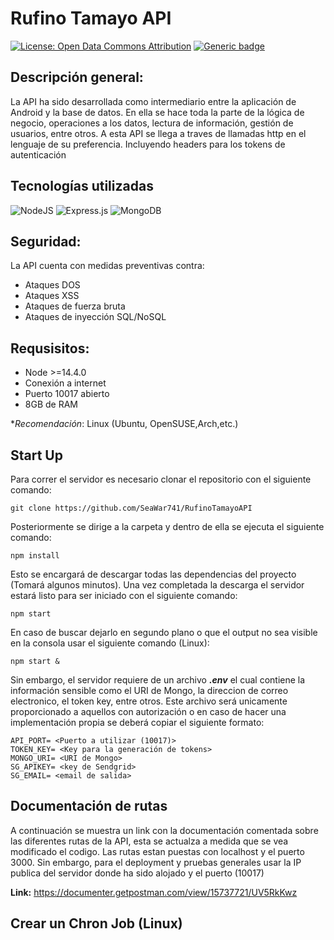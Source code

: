 # **Rufino Tamayo API**

[![License: Open Data Commons Attribution](https://img.shields.io/badge/License-ODC_BY-brightgreen.svg)](https://opendatacommons.org/licenses/by/)
[![Generic badge](https://img.shields.io/badge/Version-1.0-red.svg)](https://shields.io/)

## **Descripción general:**

La API ha sido desarrollada como intermediario entre la aplicación de Android y la base de datos. En ella se hace toda la parte de la lógica de negocio, operaciones a los datos, lectura de información, gestión de usuarios, entre otros. A esta API se llega a traves de llamadas http en el lenguaje de su preferencia. Incluyendo headers para los tokens de autenticación

## **Tecnologías utilizadas**
![NodeJS](https://img.shields.io/badge/node.js-6DA55F?style=for-the-badge&logo=node.js&logoColor=white)
![Express.js](https://img.shields.io/badge/express.js-%23404d59.svg?style=for-the-badge&logo=express&logoColor=%2361DAFB)
![MongoDB](https://img.shields.io/badge/MongoDB-%234ea94b.svg?style=for-the-badge&logo=mongodb&logoColor=white)

## **Seguridad:**
La API cuenta con medidas preventivas contra:

- Ataques DOS
- Ataques XSS
- Ataques de fuerza bruta
- Ataques de inyección SQL/NoSQL 

## **Requsisitos:**
- Node >=14.4.0
- Conexión a internet
- Puerto 10017 abierto
- 8GB de RAM

**Recomendación*: Linux (Ubuntu, OpenSUSE,Arch,etc.)

## **Start Up**
Para correr el servidor es necesario clonar el repositorio con el siguiente comando:

    git clone https://github.com/SeaWar741/RufinoTamayoAPI

Posteriormente se dirige a la carpeta y dentro de ella se ejecuta el siguiente comando:

    npm install

Esto se encargará de descargar todas las dependencias del proyecto (Tomará algunos minutos). Una vez completada la descarga el servidor estará listo para ser iniciado con el siguiente comando:

    npm start

En caso de buscar dejarlo en segundo plano o que el output no sea visible en la consola usar el siguiente comando (Linux):

    npm start &

Sin embargo, el servidor requiere de un archivo ***.env*** el cual contiene la información sensible como el URI de Mongo, la direccion de correo electronico, el token key, entre otros. Este archivo será unicamente proporcionado a aquellos con autorización o en caso de hacer una implementación propia se deberá copiar el siguiente formato:

    API_PORT= <Puerto a utilizar (10017)>
    TOKEN_KEY= <Key para la generación de tokens>
    MONGO_URI= <URI de Mongo>
    SG_APIKEY= <key de Sendgrid>
    SG_EMAIL= <email de salida>


## **Documentación de rutas**
A continuación se muestra un link con la documentación comentada sobre las diferentes rutas de la API, esta se actualza a medida que se vea modificado el codigo. Las rutas estan puestas con localhost y el puerto 3000. Sin embargo, para el deployment y pruebas generales usar la IP publica del servidor donde ha sido alojado y el puerto (10017)

**Link:** https://documenter.getpostman.com/view/15737721/UV5RkKwz


## **Crear un Chron Job (Linux)**




